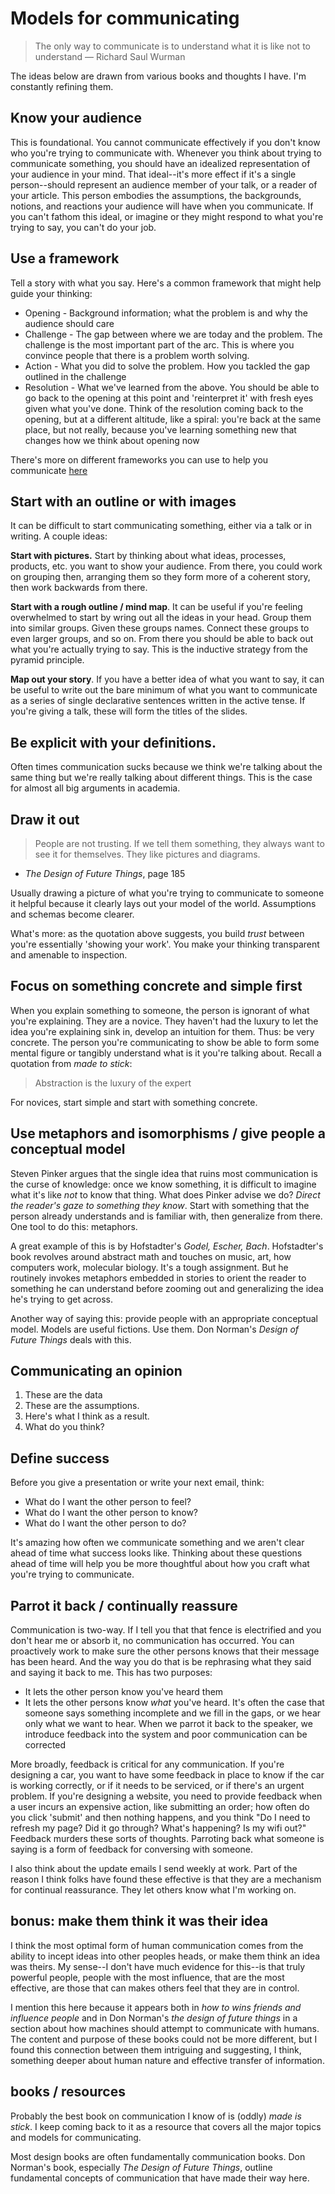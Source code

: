 # Models for communicating

> The only way to communicate is to understand what it is like not to understand — Richard Saul Wurman

The ideas below are drawn from various books and thoughts I have. I'm constantly refining them.

## Know your audience

This is foundational. You cannot communicate effectively if you don't know who you're trying to communicate with. Whenever you think about trying to communicate something, you should have an idealized representation of your audience in your mind. That ideal--it's more effect if it's a single person--should represent an audience member of your talk, or a reader of your article. This person embodies the assumptions, the backgrounds, notions, and reactions your audience will have when you communicate. If you can't fathom this ideal, or imagine or they might respond to what you're trying to say, you can't do your job.

## Use a framework

Tell a story with what you say. Here's a common framework that might help guide your thinking:

- Opening - Background information; what the problem is and why the audience should care
- Challenge - The gap between where we are today and the problem. The challenge is the most important part of the arc. This is where you convince people that there is a problem worth solving.
- Action - What you did to solve the problem. How you tackled the gap outlined in the challenge
- Resolution - What we've learned from the above. You should be able to go back to the opening at this point and 'reinterpret it' with fresh eyes given what you've done. Think of the resolution coming back to the opening, but at a different altitude, like a spiral: you're back at the same place, but not really, because you've learning something new that changes how we think about opening now

There's more on different frameworks you can use to help you communicate [here](./writing.md#story-telling-and-narrative-tension)

## Start with an outline or with images

It can be difficult to start communicating something, either via a talk or in writing. A couple ideas:

__Start with pictures.__ Start by thinking about what ideas, processes, products, etc. you want to show your audience. From there, you could work on grouping then, arranging them so they form more of a coherent story, then work backwards from there.

__Start with a rough outline / mind map__. It can be useful if you're feeling overwhelmed to start by wring out all the ideas in your head. Group them into similar groups. Given these groups names. Connect these groups to even larger groups, and so on. From there you should be able to back out what you're actually trying to say. This is the inductive strategy from the pyramid principle.

__Map out your story__. If you have a better idea of what you want to say, it can be useful to write out the bare minimum of what you want to communicate as a series of single declarative sentences written in the active tense. If you're giving a talk, these will form the titles of the slides.

## Be explicit with your definitions.

Often times communication sucks because we think we're talking about the same thing but we're really talking about different things. This is the case for almost all big arguments in academia.

## Draw it out

> People are not trusting. If we tell them something, they always want to see it for themselves. They like pictures and diagrams.
- _The Design of Future Things_, page 185

Usually drawing a picture of what you're trying to communicate to someone it helpful because it clearly lays out your model of the world. Assumptions and schemas become clearer.

What's more: as the quotation above suggests, you build _trust_ between you're essentially 'showing your work'. You make your thinking transparent and amenable to inspection.

## Focus on something concrete and simple first

When you explain something to someone, the person is ignorant of what you're explaining. They are a novice. They haven't had the luxury to let the idea you're explaining sink in, develop an intuition for them. Thus: be very concrete. The person you're communicating to show be able to form some mental figure or tangibly understand what is it you're talking about. Recall a quotation from _made to stick_:

> Abstraction is the luxury of the expert

For novices, start simple and start with something concrete.

## Use metaphors and isomorphisms / give people a conceptual model

Steven Pinker argues that the single idea that ruins most communication is the curse of knowledge: once we know something, it is difficult to imagine what it's like _not_ to know that thing. What does Pinker advise we do? _Direct the reader's gaze to something they know_. Start with something that the person already understands and is familiar with, then generalize from there. One tool to do this: metaphors.

A great example of this is by Hofstadter's _Godel, Escher, Bach_. Hofstadter's book revolves around abstract math and touches on music, art, how computers work, molecular biology. It's a tough assignment. But he routinely invokes metaphors embedded in stories to orient the reader to something he can understand before zooming out and generalizing the idea he's trying to get across.

Another way of saying this: provide people with an appropriate conceptual model. Models are useful fictions. Use them. Don Norman's _Design of Future Things_ deals with this.

## Communicating an opinion

1. These are the data
2. These are the assumptions.
3. Here's what I think as a result.
4. What do you think?

## Define success

Before you give a presentation or write your next email, think:

- What do I want the other person to feel?
- What do I want the other person to know?
- What do I want the other person to do?

It's amazing how often we communicate something and we aren't clear ahead of time what success looks like. Thinking about these questions ahead of time will help you be more thoughtful about how you craft what you're trying to communicate.

## Parrot it back / continually reassure

Communication is two-way. If I tell you that that fence is electrified and you don't hear me or absorb it, no communication has occurred. You can proactively work to make sure the other persons knows that their message has been heard. And the way you do that is be rephrasing what they said and saying it back to me. This has two purposes:

- It lets the other person know you've heard them
- It lets the other persons know _what_ you've heard. It's often the case that someone says something incomplete and we fill in the gaps, or we hear only what we want to hear. When we parrot it back to the speaker, we introduce feedback into the system and poor communication can be corrected

More broadly, feedback is critical for any communication. If you're designing a car, you want to have some feedback in place to know if the car is working correctly, or if it needs to be serviced, or if there's an urgent problem. If you're designing a website, you need to provide feedback when a user incurs an expensive action, like submitting an order; how often do you click 'submit' and then nothing happens, and you think "Do I need to refresh my page? Did it go through? What's happening? Is my wifi out?" Feedback murders these sorts of thoughts. Parroting back what someone is saying is a form of feedback for conversing with someone.

I also think about the update emails I send weekly at work. Part of the reason I think folks have found these effective is that they are a mechanism for continual reassurance. They let others know what I'm working on.

## bonus: make them think it was their idea

I think the most optimal form of human communication comes from the ability to incept ideas into other peoples heads, or make them think an idea was theirs. My sense--I don't have much evidence for this--is that truly powerful people, people with the most influence, that are the most effective, are those that can makes others feel that they are in control.

I mention this here because it appears both in _how to wins friends and influence people_ and in Don Norman's _the design of future things_ in a section about how machines should attempt to communicate with humans. The content and purpose of these books could not be more different, but I found this connection between them intriguing and suggesting, I think, something deeper about human nature and effective transfer of information.

## books / resources

Probably the best book on communication I know of is (oddly) _made is stick_. I keep coming back to it as a resource that covers all the major topics and models for communicating.

Most design books are often fundamentally communication books. Don Norman's book, especially _The Design of Future Things_, outline fundamental concepts of communication that have made their way here.
